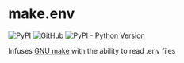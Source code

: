 # make.env
[![PyPI](https://img.shields.io/pypi/v/make.env?style=for-the-badge)](https://pypi.org/project/make.env/)
[![GitHub](https://img.shields.io/github/license/smac89/make.env?style=for-the-badge)](https://github.com/smac89/make.env/blob/main/LICENSE)
[![PyPI - Python Version](https://img.shields.io/pypi/pyversions/make.env?style=for-the-badge)](https://pypi.org/project/make.env/)

Infuses [GNU make](https://www.gnu.org/software/make/) with the ability to read .env files
